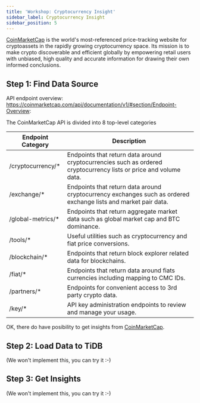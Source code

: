 ```yaml
---
title: 'Workshop: Cryptocurrency Insight'
sidebar_label: Cryptocurrency Insight
sidebar_position: 5
---
```


[CoinMarketCap](https://coinmarketcap.com/) is the world's most-referenced price-tracking website for cryptoassets in the rapidly growing cryptocurrency space. Its mission is to make crypto discoverable and efficient globally by empowering retail users with unbiased, high quality and accurate information for drawing their own informed conclusions.

## Step 1: Find Data Source

API endpoint overview: https://coinmarketcap.com/api/documentation/v1/#section/Endpoint-Overview:

The CoinMarketCap API is divided into 8 top-level categories

| Endpoint Category	| Description |
| ---- | ---- |
| /cryptocurrency/\* | Endpoints that return data around cryptocurrencies such as ordered cryptocurrency lists or price and volume data. |
| /exchange/\* | Endpoints that return data around cryptocurrency exchanges such as ordered exchange lists and market pair data. |
| /global-metrics/\* | Endpoints that return aggregate market data such as global market cap and BTC dominance. |
| /tools/\* | Useful utilities such as cryptocurrency and fiat price conversions. |
| /blockchain/\* | Endpoints that return block explorer related data for blockchains. |
| /fiat/\* | Endpoints that return data around fiats currencies including mapping to CMC IDs. |
| /partners/\* | Endpoints for convenient access to 3rd party crypto data. |
| /key/\* | API key administration endpoints to review and manage your usage. |


OK, there do have posibility to get insights from [CoinMarketCap](https://coinmarketcap.com/).


## Step 2: Load Data to TiDB

(We won't implement this, you can try it :-)

## Step 3: Get Insights

(We won't implement this, you can try it :-)
